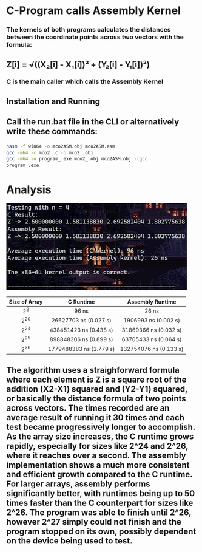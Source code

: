 # C-Program calls Assembly Kernel

### The kernels of both programs calculates the distances between the coordinate points across two vectors with the formula:
## Z[i] = √((X₂[i] - X₁[i])² + (Y₂[i] - Y₁[i])²)

### C is the main caller which calls the Assembly Kernel

## Installation and Running

## Call the run.bat file in the CLI or alternatively write these commands:

```bash
nasm -f win64 -o mco2ASM.obj mco2ASM.asm
gcc -m64 -c mco2_.c -o mco2_.obj
gcc -m64 -o program_.exe mco2_.obj mco2ASM.obj -lgcc
program_.exe
```

# Analysis

![alt text](lbyarchss.png)

| Size of Array |   C Runtime   | Assembly Runtime |
|:-------------:|:-------------:|:----------------:|
| $2^2$ |  96 ns   | 26 ns |
| $2^{20}$ |   26627703 ns (0.027 s)   | 1906993 ns (0.002 s) |
| $2^{24}$ |   438451423 ns (0.438 s)   | 31869366 ns (0.032 s) |
| $2^{25}$ |   898848306 ns (0.899 s)  | 63705433 ns (0.064 s) |
| $2^{26}$ |   1779488383 ns (1.779 s)   | 132754076 ns (0.133 s) |

## The algorithm uses a straighforward formula where each element is Z is a square root of the addition (X2-X1) squared and (Y2-Y1) squared, or basically the distance formula of two points across vectors. The times recorded are an average result of running it 30 times and each test became progressively longer to accomplish. As the array size increases, the C runtime grows rapidly, especially for sizes like 2^24 and 2^26, where it reaches over a second. The assembly implementation shows a much more consistent and efficient growth compared to the C runtime. For larger arrays, assembly performs significantly better, with runtimes being up to 50 times faster than the C counterpart for sizes like 2^26. The program was able to finish until 2^26, however 2^27 simply could not finish and the program stopped on its own, possibly dependent on the device being used to test.
